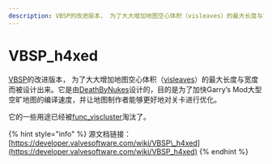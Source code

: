 ```yaml
---
description: VBSP的改进版本， 为了大大增加地图空心体积（visleaves）的最大长度与宽度而被设计出来。
---
```


# VBSP\_h4xed

[VBSP](https://developer.valvesoftware.com/wiki/Vbsp)的改进版本， 为了大大增加地图空心体积（[visleaves](https://developer.valvesoftware.com/wiki/Visleaf)）的最大长度与宽度而被设计出来。它是由[DeathByNukes](https://developer.valvesoftware.com/wiki/User:DeathByNukes)设计的，目的是为了加快Garry’s Mod大型空旷地图的编译速度，并让地图制作者能够更好地对关卡进行优化。

它的一些用途已经被[func\_viscluster](https://developer.valvesoftware.com/wiki/Func_viscluster)淘汰了。

{% hint style="info" %}
源文档链接： [https://developer.valvesoftware.com/wiki/VBSP\_h4xed](https://developer.valvesoftware.com/wiki/VBSP_h4xed)
{% endhint %}

